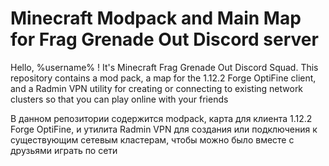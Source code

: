 # Minecraft Modpack and Main Map for Frag Grenade Out Discord server
Hello, %username% !
It's Minecraft Frag Grenade Out Discord Squad. 
This repository contains a mod pack, a map for the 1.12.2 Forge OptiFine client, and a Radmin VPN utility for creating or connecting to existing network clusters so that you can play online with your friends


В данном репозитории содержится modpack, карта для клиента 1.12.2 Forge OptiFine, и утилита Radmin VPN для создания или подключения к существующим сетевым кластерам, чтобы можно было вместе с друзьями играть по сети
